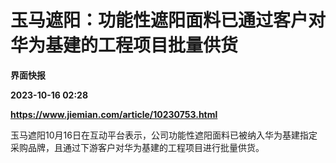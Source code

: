 # 玉马遮阳：功能性遮阳面料已通过客户对华为基建的工程项目批量供货
**界面快报**

**2023-10-16 02:28**

**https://www.jiemian.com/article/10230753.html**

玉马遮阳10月16日在互动平台表示，公司功能性遮阳面料已被纳入华为基建指定采购品牌，且通过下游客户对华为基建的工程项目进行批量供货。